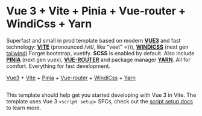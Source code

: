 # Vue 3 + Vite + Pinia + Vue-router + WindiCss + Yarn

Superfast and small in prod template based on modern [**VUE3**](https://vuejs.org/) and fast technology: [**VITE**](https://vitejs.dev/guide/) (pronounced /vit/, like "veet" =))), [**WINDICSS**](https://windicss.org/guide/) (next gen [tailwind](https://tailwindcss.com/docs/installation)) Forget bootstrap, vuetify. **SCSS** is enabled by default. Also include [**PINIA**](https://pinia.vuejs.org/introduction.html) (next gen vuex), [**VUE-ROUTER**](https://router.vuejs.org/guide/) and package manager [**YARN**](https://classic.yarnpkg.com/en/docs/getting-started). All for comfort. Everything for fast development. 

[Vue3](https://vuejs.org/) +
[Vite](https://vitejs.dev/guide/) +
[Pinia](https://pinia.vuejs.org/introduction.html) +
[Vue-router](https://router.vuejs.org/guide/) +
[WindiCss](https://windicss.org/guide/) +
[Yarn](https://classic.yarnpkg.com/en/docs/getting-started)

##
This template should help get you started developing with Vue 3 in Vite. The template uses Vue 3 `<script setup>` SFCs, check out the [script setup docs](https://v3.vuejs.org/api/sfc-script-setup.html#sfc-script-setup) to learn more.
